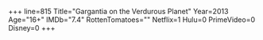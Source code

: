+++
line=815
Title="Gargantia on the Verdurous Planet"
Year=2013
Age="16+"
IMDb="7.4"
RottenTomatoes=""
Netflix=1
Hulu=0
PrimeVideo=0
Disney=0
+++

